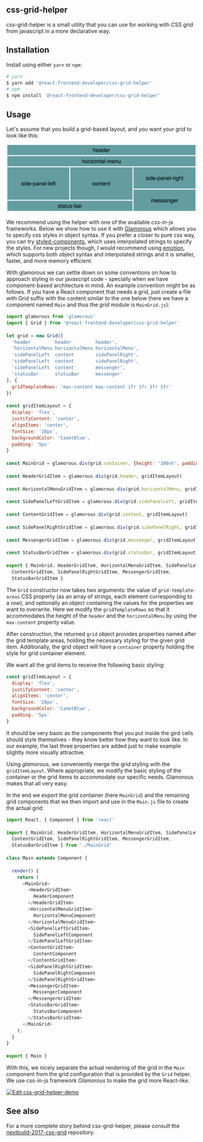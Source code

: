 ## css-grid-helper

css-grid-helper is a small utility that you can use for working with CSS
grid from javascript in a more declarative way.

## Installation

Install using either `yarn` or `npm`:

```bash
# yarn
$ yarn add '@react-frontend-developer/css-grid-helper'
# npm
$ npm install '@react-frontend-developer/css-grid-helper'
```

## Usage

Let's assume that you build a grid-based layout, and you want your grid to look like this:

![image of grid](https://github.com/Charterhouse/react-frontend-developer/blob/master/workspaces/css-grid-helper/images/grid.png?raw=true)

We recommend using the helper with one of the available *css-in-js* frameworks. Below we show how to use it with  [Glamorous](https://github.com/paypal/glamorous) which allows you to specify css styles in object syntax. If you prefer a closer to pure css way, you can try [styled-components](https://www.styled-components.com), which uses interpolated strings to specify the styles. For new projects though, I would recommend using [emotion](https://emotion.sh), which supports both object syntax and interpolated strings and it is smaller, faster, and more memory efficient.

With glamorous we can settle down on some conventions on how to approach styling in our javascript code - specially when we have component-based architecture in mind. An example convention might be as follows. If you have a React component that needs a grid, just create a file with Grid suffix with the content similar to the one below (here we have a component named `Main` and thus the *grid* module is `MainGrid.js`):

```javascript
import glamorous from 'glamorous'
import { Grid } from '@react-frontend-developer/css-grid-helper'

let grid = new Grid([
  'header         header         header',
  'horizontalMenu horizontalMenu horizontalMenu',
  'sidePanelLeft  content        sidePanelRight', 
  'sidePanelLeft  content        sidePanelRight', 
  'sidePanelLeft  content        messenger', 
  'statusBar      statusBar      messenger'
], {
  gridTemplateRows: 'max-content max-content 1fr 1fr 1fr 1fr'
})

const gridItemLayout = {
  display: 'flex',
  justifyContent: 'center',
  alignItems: 'center',
  fontSize: '28px',
  backgroundColor: 'CadetBlue',
  padding: '5px'
}

const MainGrid = glamorous.div(grid.container, {height: '100vh', padding: '5px', boxSizing: 'border-box'})

const HeaderGridItem = glamorous.div(grid.header, gridItemLayout)

const HorizontalMenuGridItem = glamorous.div(grid.horizontalMenu, gridItemLayout)

const SidePanelLeftGridItem = glamorous.div(grid.sidePanelLeft, gridItemLayout)

const ContentGridItem = glamorous.div(grid.content, gridItemLayout)

const SidePanelRightGridItem = glamorous.div(grid.sidePanelRight, gridItemLayout)

const MessengerGridItem = glamorous.div(grid.messenger, gridItemLayout)

const StatusBarGridItem = glamorous.div(grid.statusBar, gridItemLayout)

export { MainGrid, HeaderGridItem, HorizontalMenuGridItem, SidePanelLeftGridItem, 
  ContentGridItem, SidePanelRightGridItem, MessengerGridItem,
  StatusBarGridItem }
```

The `Grid` constructor now takes two arguments: the value of `grid-template-areas` CSS property (as an array of strings, each element corresponding to a row), and optionally an object containing the values for the properties we want to overwrite. Here we modify the `gridTemplateRows` so that it accommodates the height of the `header` and the `horizontalMenu` by using the `max-content` property value.

After construction, the returned `grid` object provides properties named after the grid template areas, holding the necessary styling for the given grid item. Additionally, the grid object will have a `container` property holding the style for grid container element.

We want all the grid items to receive the following basic styling:

```javascript
const gridItemLayout = {
  display: 'flex',
  justifyContent: 'center',
  alignItems: 'center',
  fontSize: '28px',
  backgroundColor: 'CadetBlue',
  padding: '5px'
}
```

It should be very basic as the components that you put inside the gird cells should style themselves - they know better how they want to look like. In our example, the last three properties are added just to make example slightly more visually attractive.

Using *glamorous*, we conveniently merge the grid styling with the `gridItemLayout`. Where appropriate, we modify the basic styling of the container or the grid items to accommodate our specific needs. Glamorous makes that all very easy.

In the end we export the grid container (here `MainGrid`) and the remaining grid components that we then import and use in the `Main.js` file to create the actual grid:

```javascript
import React, { Component } from 'react'

import { MainGrid, HeaderGridItem, HorizontalMenuGridItem, SidePanelLeftGridItem, 
  ContentGridItem, SidePanelRightGridItem, MessengerGridItem,
  StatusBarGridItem } from './MainGrid'

class Main extends Component {

  render() {
    return (
      <MainGrid>
        <HeaderGridItem>
          HeaderComponent
        </HeaderGridItem>
        <HorizontalMenuGridItem>
          HorizontalMenuComponent
        </HorizontalMenuGridItem>
        <SidePanelLeftGridItem>
          SidePanelLeftComponent
        </SidePanelLeftGridItem>
        <ContentGridItem>
          ContentComponent
        </ContentGridItem>
        <SidePanelRightGridItem>
          SidePanelRightComponent
        </SidePanelRightGridItem>
        <MessengerGridItem>
          MessengerComponent
        </MessengerGridItem>
        <StatusBarGridItem>
          StatusBarComponent
        </StatusBarGridItem>
      </MainGrid>
    );
  }
}

export { Main }
```

With this, we nicely separate the actual rendering of the grid in the `Main` component from the grid configuration that is provided by the `Grid` helper. We use css-in-js framework *Glamorous* to make the grid more React-like.

<a href="https://codesandbox.io/s/7m9q8ro3zq">
  <img alt="Edit css-grid-helper-demo" src="https://camo.githubusercontent.com/416c7a7433e9d81b4e430b561d92f22ac4f15988/68747470733a2f2f636f646573616e64626f782e696f2f7374617469632f696d672f706c61792d636f646573616e64626f782e737667">
</a>

## See also

For a more complete story behind css-grid-helper, please consult the [nextbuild-2017-css-grid](https://github.com/marcinczenko/nextbuild-2017-css-grid) repository.

